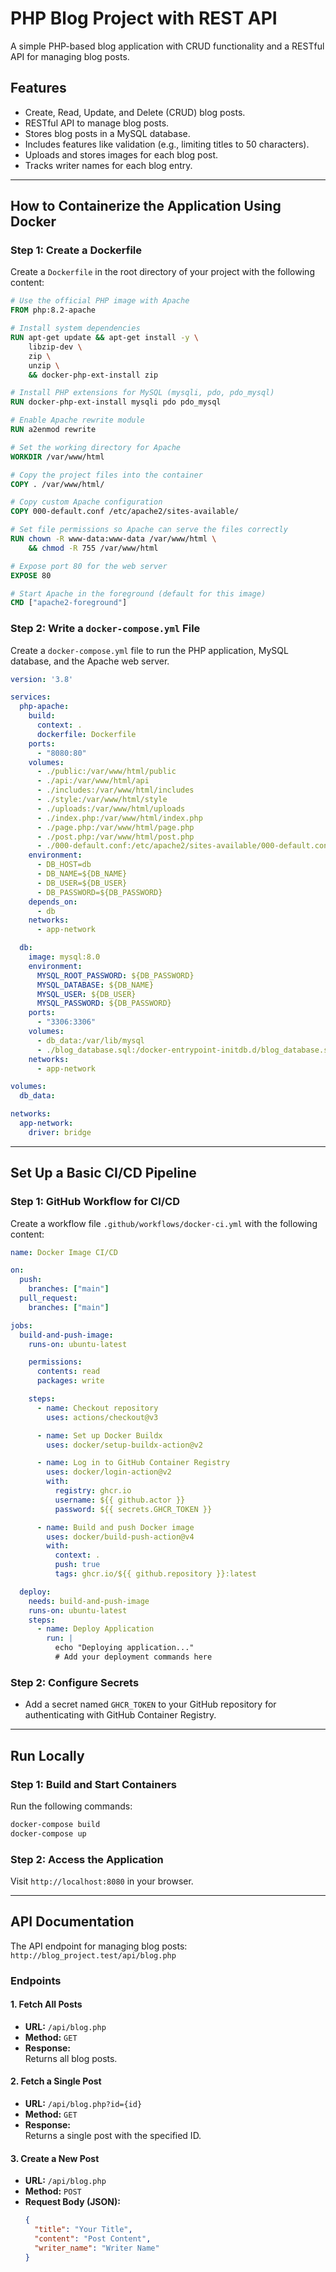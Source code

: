 # PHP Blog Project with REST API

A simple PHP-based blog application with CRUD functionality and a RESTful API for managing blog posts. 

## Features
- Create, Read, Update, and Delete (CRUD) blog posts.
- RESTful API to manage blog posts.
- Stores blog posts in a MySQL database.
- Includes features like validation (e.g., limiting titles to 50 characters).
- Uploads and stores images for each blog post.
- Tracks writer names for each blog entry.

---

## How to Containerize the Application Using Docker

### Step 1: Create a Dockerfile
Create a `Dockerfile` in the root directory of your project with the following content:

```dockerfile
# Use the official PHP image with Apache
FROM php:8.2-apache

# Install system dependencies
RUN apt-get update && apt-get install -y \
    libzip-dev \
    zip \
    unzip \
    && docker-php-ext-install zip

# Install PHP extensions for MySQL (mysqli, pdo, pdo_mysql)
RUN docker-php-ext-install mysqli pdo pdo_mysql

# Enable Apache rewrite module
RUN a2enmod rewrite

# Set the working directory for Apache
WORKDIR /var/www/html

# Copy the project files into the container
COPY . /var/www/html/

# Copy custom Apache configuration
COPY 000-default.conf /etc/apache2/sites-available/

# Set file permissions so Apache can serve the files correctly
RUN chown -R www-data:www-data /var/www/html \
    && chmod -R 755 /var/www/html

# Expose port 80 for the web server
EXPOSE 80

# Start Apache in the foreground (default for this image)
CMD ["apache2-foreground"]
```

### Step 2: Write a `docker-compose.yml` File
Create a `docker-compose.yml` file to run the PHP application, MySQL database, and the Apache web server.

```yaml
version: '3.8'

services:
  php-apache:
    build:
      context: .
      dockerfile: Dockerfile
    ports:
      - "8080:80"
    volumes:
      - ./public:/var/www/html/public
      - ./api:/var/www/html/api
      - ./includes:/var/www/html/includes
      - ./style:/var/www/html/style
      - ./uploads:/var/www/html/uploads
      - ./index.php:/var/www/html/index.php
      - ./page.php:/var/www/html/page.php
      - ./post.php:/var/www/html/post.php
      - ./000-default.conf:/etc/apache2/sites-available/000-default.conf
    environment:
      - DB_HOST=db
      - DB_NAME=${DB_NAME}
      - DB_USER=${DB_USER}
      - DB_PASSWORD=${DB_PASSWORD}
    depends_on:
      - db
    networks:
      - app-network

  db:
    image: mysql:8.0
    environment:
      MYSQL_ROOT_PASSWORD: ${DB_PASSWORD}
      MYSQL_DATABASE: ${DB_NAME}
      MYSQL_USER: ${DB_USER}
      MYSQL_PASSWORD: ${DB_PASSWORD}
    ports:
      - "3306:3306"
    volumes:
      - db_data:/var/lib/mysql
      - ./blog_database.sql:/docker-entrypoint-initdb.d/blog_database.sql
    networks:
      - app-network

volumes:
  db_data:

networks:
  app-network:
    driver: bridge
```

---

## Set Up a Basic CI/CD Pipeline

### Step 1: GitHub Workflow for CI/CD
Create a workflow file `.github/workflows/docker-ci.yml` with the following content:

```yaml
name: Docker Image CI/CD

on:
  push:
    branches: ["main"]
  pull_request:
    branches: ["main"]

jobs:
  build-and-push-image:
    runs-on: ubuntu-latest

    permissions:
      contents: read
      packages: write

    steps:
      - name: Checkout repository
        uses: actions/checkout@v3

      - name: Set up Docker Buildx
        uses: docker/setup-buildx-action@v2

      - name: Log in to GitHub Container Registry
        uses: docker/login-action@v2
        with:
          registry: ghcr.io
          username: ${{ github.actor }}
          password: ${{ secrets.GHCR_TOKEN }}

      - name: Build and push Docker image
        uses: docker/build-push-action@v4
        with:
          context: .
          push: true
          tags: ghcr.io/${{ github.repository }}:latest

  deploy:
    needs: build-and-push-image
    runs-on: ubuntu-latest
    steps:
      - name: Deploy Application
        run: |
          echo "Deploying application..."
          # Add your deployment commands here
```

### Step 2: Configure Secrets
- Add a secret named `GHCR_TOKEN` to your GitHub repository for authenticating with GitHub Container Registry.

---

## Run Locally

### Step 1: Build and Start Containers
Run the following commands:

```bash
docker-compose build
docker-compose up
```

### Step 2: Access the Application
Visit `http://localhost:8080` in your browser.

---

## API Documentation

The API endpoint for managing blog posts:  
`http://blog_project.test/api/blog.php`

### Endpoints

#### 1. **Fetch All Posts**
- **URL:** `/api/blog.php`
- **Method:** `GET`
- **Response:**  
  Returns all blog posts.

#### 2. **Fetch a Single Post**
- **URL:** `/api/blog.php?id={id}`
- **Method:** `GET`
- **Response:**  
  Returns a single post with the specified ID.

#### 3. **Create a New Post**
- **URL:** `/api/blog.php`
- **Method:** `POST`
- **Request Body (JSON):**
  ```json
  {
    "title": "Your Title",
    "content": "Post Content",
    "writer_name": "Writer Name"
  }
